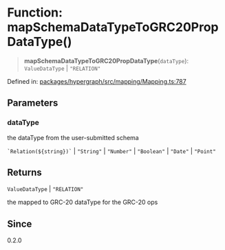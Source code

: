 # Function: mapSchemaDataTypeToGRC20PropDataType()

> **mapSchemaDataTypeToGRC20PropDataType**(`dataType`): `ValueDataType` \| `"RELATION"`

Defined in: [packages/hypergraph/src/mapping/Mapping.ts:787](https://github.com/hashirpm/hypergraph/blob/ab4ea1cdb9430798142e0d735aac9d31c2cf0ae0/packages/hypergraph/src/mapping/Mapping.ts#L787)

## Parameters

### dataType

the dataType from the user-submitted schema

`` `Relation(${string})` `` | `"String"` | `"Number"` | `"Boolean"` | `"Date"` | `"Point"`

## Returns

`ValueDataType` \| `"RELATION"`

the mapped to GRC-20 dataType for the GRC-20 ops

## Since

0.2.0

